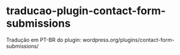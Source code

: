 # traducao-plugin-contact-form-submissions
Tradução em PT-BR do plugin: wordpress.org/plugins/contact-form-submissions/
